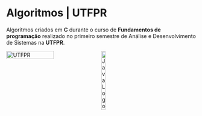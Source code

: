 # Algoritmos | UTFPR

Algoritmos criados em **C** durante o curso de **Fundamentos de programação** realizado no primeiro semestre de Análise e Desenvolvimento de Sistemas na **UTFPR**.

<div style="display: flex;">
<img title="Logo UTFPR" src="https://th.bing.com/th/id/R.099753e0b751424202b5224d97df32d2?rik=v%2bKXDODFHAKo0A&riu=http%3a%2f%2fportal.utfpr.edu.br%2ficones%2fcabecalho%2flogo-utfpr%2f%40%40images%2fimage.png&ehk=DP3PsrmxZs5VJvQCLyLH1fFJp8mIopBDXMnw18eRh8Q%3d&risl=&pid=ImgRaw&r=0" alt="UTFPR" width="50%" height="50%" data-align="center">
<img title="Logo Java" src="https://upload.wikimedia.org/wikipedia/pt/3/30/Java_programming_language_logo.svg" alt="JavaLogo" width="15%" height="15%" data-align="left">
</div>


